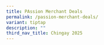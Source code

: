 ```yaml
---
title: PAssion Merchant Deals
permalink: /passion-merchant-deals/
variant: tiptap
description: ""
third_nav_title: Chingay 2025
---
```

